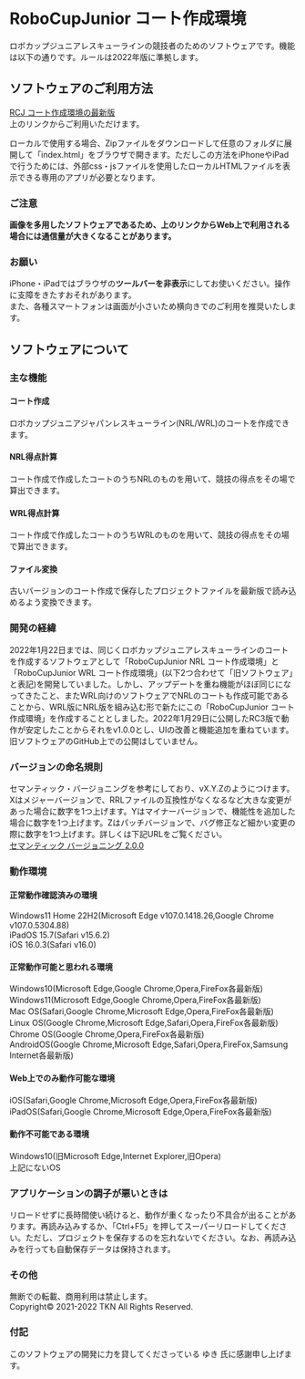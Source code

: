# RoboCupJunior コート作成環境
ロボカップジュニアレスキューラインの競技者のためのソフトウェアです。機能は以下の通りです。ルールは2022年版に準拠します。

## ソフトウェアのご利用方法
[RCJ コート作成環境の最新版](https://tkn5100.github.io/RCJ_Rescue_Simulator/ "RCJ コート作成環境")  
上のリンクからご利用いただけます。  
  
ローカルで使用する場合、Zipファイルをダウンロードして任意のフォルダに展開して「index.html」をブラウザで開きます。ただしこの方法をiPhoneやiPadで行うためには、外部css・jsファイルを使用したローカルHTMLファイルを表示できる専用のアプリが必要となります。

### ご注意
**画像を多用したソフトウェアであるため、上のリンクからWeb上で利用される場合には通信量が大きくなることがあります。**

### お願い
iPhone・iPadではブラウザの**ツールバーを非表示**にしてお使いください。操作に支障をきたすおそれがあります。  
また、各種スマートフォンは画面が小さいため横向きでのご利用を推奨いたします。

## ソフトウェアについて
### 主な機能
#### コート作成
ロボカップジュニアジャパンレスキューライン(NRL/WRL)のコートを作成できます。
#### NRL得点計算
コート作成で作成したコートのうちNRLのものを用いて、競技の得点をその場で算出できます。
#### WRL得点計算
コート作成で作成したコートのうちWRLのものを用いて、競技の得点をその場で算出できます。
#### ファイル変換
古いバージョンのコート作成で保存したプロジェクトファイルを最新版で読み込めるよう変換できます。

### 開発の経緯
2022年1月22日までは、同じくロボカップジュニアレスキューラインのコートを作成するソフトウェアとして「RoboCupJunior NRL コート作成環境」と「RoboCupJunior WRL コート作成環境」(以下2つ合わせて「旧ソフトウェア」と表記)を開発していました。しかし、アップデートを重ね機能がほぼ同じになってきたこと、またWRL向けのソフトウェアでNRLのコートも作成可能であることから、WRL版にNRL版を組み込む形で新たにこの「RoboCupJunior コート作成環境」を作成することとしました。2022年1月29日に公開したRC3版で動作が安定したことからそれをv1.0.0とし、UIの改善と機能追加を重ねています。旧ソフトウェアのGitHub上での公開はしていません。

### バージョンの命名規則
セマンティック・バージョニングを参考にしており、vX.Y.Zのようにつけます。Xはメジャーバージョンで、RRLファイルの互換性がなくなるなど大きな変更があった場合に数字を1つ上げます。Yはマイナーバージョンで、機能性を追加した場合に数字を1つ上げます。Zはパッチバージョンで、バグ修正など細かい変更の際に数字を1つ上げます。詳しくは下記URLをご覧ください。  
[セマンティック バージョニング 2.0.0](https://semver.org/lang/ja/ "セマンティック バージョニング 2.0.0")

### 動作環境
#### 正常動作確認済みの環境
Windows11 Home 22H2(Microsoft Edge v107.0.1418.26,Google Chrome v107.0.5304.88)  
iPadOS 15.7(Safari v15.6.2)  
iOS 16.0.3(Safari v16.0)
#### 正常動作可能と思われる環境
Windows10(Microsoft Edge,Google Chrome,Opera,FireFox各最新版)  
Windows11(Microsoft Edge,Google Chrome,Opera,FireFox各最新版)  
Mac OS(Safari,Google Chrome,Microsoft Edge,Opera,FireFox各最新版)  
Linux OS(Google Chrome,Microsoft Edge,Safari,Opera,FireFox各最新版)  
Chrome OS(Google Chrome,Opera,FireFox各最新版)  
AndroidOS(Google Chrome,Microsoft Edge,Safari,Opera,FireFox,Samsung Internet各最新版)
#### Web上でのみ動作可能な環境
iOS(Safari,Google Chrome,Microsoft Edge,Opera,FireFox各最新版)  
iPadOS(Safari,Google Chrome,Microsoft Edge,Opera,FireFox各最新版)
#### 動作不可能である環境
Windows10(旧Microsoft Edge,Internet Explorer,旧Opera)  
上記にないOS

### アプリケーションの調子が悪いときは
リロードせずに長時間使い続けると、動作が重くなったり不具合が出ることがあります。再読み込みするか、「Ctrl+F5」を押してスーパーリロードしてください。ただし、プロジェクトを保存するのを忘れないでください。なお、再読み込みを行っても自動保存データは保持されます。
### その他
無断での転載、商用利用は禁止します。  
Copyright&copy; 2021-2022 TKN All Rights Reserved.
### 付記
このソフトウェアの開発に力を貸してくださっている ゆき 氏に感謝申し上げます。